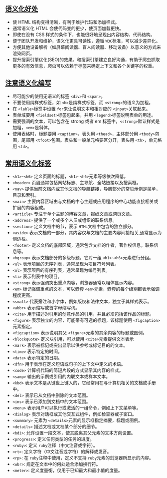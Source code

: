 ## [语义化好处](https://blog.touchczy.top/#/HTML/HTML%E8%AF%AD%E4%B9%89%E5%8C%96?id=%e8%af%ad%e4%b9%89%e5%8c%96%e5%a5%bd%e5%a4%84)

- 使 HTML 结构变得清晰，有利于维护代码和添加样式。
- 通常语义化 HTML 会使代码变的更少，使页面加载更快。
- 即使在没有 CSS 样式的条件下，也能很好地呈现出内容结构、代码结构。
- 便于团队开发和维护，语义化更具可读性，遵循 `W3C`标准，可以减少差异化。
- 方便其他设备解析（如屏幕阅读器、盲人阅读器、移动设备）以意义的方式来渲染网页。
- 提升搜索引擎优化(SEO)的效果。和搜索引擎建立良好沟通，有助于爬虫抓取更多的有效信息，爬虫可以依赖于标签来确定上下文和各个关键字的权重。

## [注意语义化编写](https://blog.touchczy.top/#/HTML/HTML%E8%AF%AD%E4%B9%89%E5%8C%96?id=%e6%b3%a8%e6%84%8f%e8%af%ad%e4%b9%89%e5%8c%96%e7%bc%96%e5%86%99)

- 尽可能少的使用无语义的标签 `<div>`和 `<span>`。
- 不要使用纯样式标签，如 `<b>`是纯样式标签，而 `<strong>`的语义为加粗。
- 在 `<lable>`标签中设置 `for`来让说明文本和相对应的 `<input>`关联起来。
- 表单域要用 `<fieldset>`标签包起来，并用 `<legend>`标签说明表单的用途。
- 需要强调的文本，可以包含在 strong 或者 em 标签中，`<strong>`默认样式是加粗，`<em>`是斜体。
- 使用表格时，标题要用 `<caption>`，表头用 `<thead>`，主体部分用 `<tbody>`包围，尾部用 `<tfoot>`包围。表头和一般单元格要区分开，表头用 `<th>`，单元格用 `<td>`。

## [常用语义化标签](https://blog.touchczy.top/#/HTML/HTML%E8%AF%AD%E4%B9%89%E5%8C%96?id=%e5%b8%b8%e7%94%a8%e8%af%ad%e4%b9%89%e5%8c%96%e6%a0%87%e7%ad%be)

- `<h1>~<h6>` 定义页面的标题，`<h1>-<h6>`元素等级依次降低。
- `<header>` 页眉通常包括网站标志、主导航、全站链接以及搜索框。
- `<nav>` 提供当前文档内或其他文档的导航链接，导航部分的常见示例是菜单，目录和索引。
- `<main>` 主要内容区域由与文档的中心主题或应用程序的中心功能直接相关或扩展的内容组成。
- `<article>` 专注于单个主题的博客文章，报纸文章或网页文章。
- `<address>` 提供了一个或多个人员或组织的联系信息。
- `<section>` 定义文档中的节，表示 `HTML`文档中包含的独立部分。
- `<aside>` 表示文档的一部分，其内容仅与文档的主要内容间接相关,通常显示为侧边栏。
- `<footer>` 定义文档的底部区域，通常包含文档的作者，著作权信息，联系信息等。
- `<hgroup>` 表示文档部分的多级标题，它对一组 `<h1>~<h6>`元素进行分组。
- `<ul>` 表示项目的无序列表，通常呈现为项目符号列表。
- `<ol>` 表示项目的有序列表，通常呈现为编号列表。
- `<li>` 表示列表中的项目。
- `<strong>` 表示强调突出重点内容，浏览器通常以粗体显示内容。
- `<em>` 标记强调重点的文本，可以嵌套 `<em>`元素，嵌套的每个级别都表示强调程度更高。
- `<small>` 代表旁注和小字体，例如版权和法律文本，独立于其样式表示。
- `<abbr>` 表示缩写或首字母缩写词。
- `<cite>` 用于描述对引用的创意作品的引用，并且必须包括该作品的标题。
- `<figure>` 表示独立的内容，可能带有可选的标题，该标题使用 `<figcaption>`元素指定。
- `<figcaption>` 表示说明其父 `<figure>`元素的其余内容的标题或图例。
- `<blockquote>` 定义块引用，可以使用 `<cite>`元素提供文本表示
- `<mark>` 表示被标记或突出显示以供参考或标记目的的文本。
- `<time>` 表示特定的时间。
- `<date>` 表示特定的日期。
- `<dfn>` 用于表示在定义短语或句子的上下文中定义的术语。
- `<code>` 计算机代码的简短片段的方式显示其内容的样式。
- `<samp>` 输出的示例或引用的内联文本或样本文本。
- `<kbd>` 表示文本是从键盘上键入的，它经常用在与计算机相关的文档或手册中。
- `<del>` 表示已从文档中删除的文本范围。
- `<ins>` 表示已添加到文档中的文本范围。
- `<menu>` 表示用户可以执行或激活的一组命令，例如上下文菜单等。
- `<dialog>` 表示对话框或其他交互式组件，例如检查器或子窗口。
- `<summary>` 元素为 `<details>`元素的显示框指定摘要，标题或图例。
- `<details>` 描述文档或文档某个部分的细节。
- `<bdi>`: 允许设置一段文本，使其脱离其父元素的文本方向设置。
- `<progress>`: 定义任何类型的任务的进度。
- `<ruby>`: 定义 `ruby`注释（中文注音或字符）。
- `<rt>`: 定义字符（中文注音或字符）的解释或发音。
- `<rp>`: 在 `ruby`注释中使用，定义不支持 `ruby`元素的浏览器所显示的内容。
- `<wbr>`: 规定在文本中的何处适合添加换行符。
- `<meter>`: 定义度量衡，仅用于已知最大和最小值的度量。
